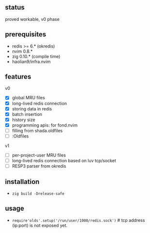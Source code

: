## status
proved workable, v0 phase

## prerequisites
* redis >= 6.* (okredis)
* nvim 0.8.*
* zig 0.10.* (compile time)
* haolian9/infra.nvim

## features
v0
* [x] global MRU files
* [x] long-lived redis connection
* [x] storing data in redis
* [x] batch insertion
* [x] history size
* [x] programming apis: for fond.nvim
* [ ] filling from shada.oldfiles
* [ ] :Oldfiles

v1
* [ ] per-project-user MRU files
* [ ] long-lived redis connection based on luv tcp/socket
* [ ] RESP3 parser from okredis

## installation
* `zig build -Drelease-safe`

## usage
* `require'olds'.setup('/run/user/1000/redis.sock')` # tcp address (ip:port) is not exposed yet.
